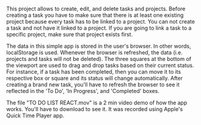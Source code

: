 This project allows to create, edit, and delete tasks and projects. Before creating a task you have to make sure that there is at least one existing project because every task has to be linked to a project. You can not create a task and not have it linked to a project. If you are going to link a task to a specific project, make sure that project exists first. 

The data in this simple app is stored in the user's browser. In other words, localStorage is used. Whenever the browser is refreshed, the data (i.e. projects and tasks will not be deleted). The three squares at the bottom of the viewport are used to drag and drop tasks based on their current status. For instance, if a task has been completed, then you can move it to its respective box or square and its status will change automatically. After creating a brand new task, you'll have to refresh the browser to see it reflected in the 'To Do', 'In Progress', and 'Completed' boxes. 

The file "TO DO LIST REACT.mov" is a 2 min video demo of how the app works. You'll have to download to see it. It was recorded using Apple's Quick Time Player app. 


